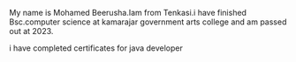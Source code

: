My name is Mohamed Beerusha.Iam from Tenkasi.i have finished Bsc.computer science at kamarajar government arts college and am passed out at 2023.

i have completed certificates for java developer 